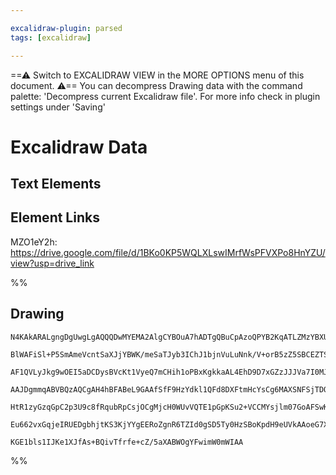 ```yaml
---

excalidraw-plugin: parsed
tags: [excalidraw]

---
```

==⚠  Switch to EXCALIDRAW VIEW in the MORE OPTIONS menu of this document. ⚠== You can decompress Drawing data with the command palette: 'Decompress current Excalidraw file'. For more info check in plugin settings under 'Saving'



# Excalidraw Data

## Text Elements
## Element Links
MZO1eY2h: https://drive.google.com/file/d/1BKo0KP5WQLXLswIMrfWsPFVXPo8HnYZU/view?usp=drive_link

%%
## Drawing
```compressed-json
N4KAkARALgngDgUwgLgAQQQDwMYEMA2AlgCYBOuA7hADTgQBuCpAzoQPYB2KqATLZMzYBXUtiRoIACyhQ4zZAHoFAc0JRJQgEYA6bGwC2CgF7N6hbEcK4OCtptbErHALRY8RMpWdx8Q1TdIEfARcZgRmBShcZQUebQAObQBmGjoghH0EDihmbgBtcDBQMBKIEm4IAFkALQB5AEYEAE0eSVSSyFhECozNBGJiXE1g9tLMbmcANh5EpIBOHh4AdgWA

BlWAFiSl+P5SmAmeVcntSaXJjYBWK/meSaTJyb3IChJ1bjnVuLuNnk/V+orB5zZ5SBCEZTSbhnOKrS7HJarOaXJZJDaTS6g6zKEZoVag5hQUhsADWCAAwmx8GxSBUAMSNRlIUGaXDYEnKYlCDjESnU2kSInWZhwXCBbKjSAAM0I+HwAGVYLj0IIPJKIITiWSAOpvNpoPiFARE0kIRUwZUaqnlUFcyEccK5ND1UFsUXYNQHZ3rUGc4RwACSxCdqDy

AF1QVLyJkg9wOEI5aDCDysBVcKt1VyeQ7mCHih1oPBxKgkkaAL4EhD9D7xGZzJJJVa7I0MJisTjcJKA0GMFjsDgAOU4YmhR1WDcBTxbhGYABF0lBq2gpQQwizhDyAKLBTLZEPh0FCOCDRfEbiAjabZFzeJzM5LUFEDgkirSWTyJRkQiMbTKNhsHEEF0AwFBlYIFGIBR6gAIQAaTYVZYIABUubUAEUABkAA0MOYCgA0qUgpW1ZgkIAMQANSwpC2Hi

AAJDgmmqABVBQzAQCgAH4hBFABeL9GAAfSfF9HzYdkl1QFd8DXFtmHcYsCg6MAXSNFSjTDQoy3ACM6FwOA4EVXBF24fNoEkDJiwgIhISgUYGEIDjoLZDks15KkaXpKVvJ8+zsBEcUoADRd9EVLUKQ8gV0AZBAmT8gKsiCkLnPZP1uXc/kKiFDgRTFRL4tIQLgoyMjZQVJUrNVG1CggfzCsS4rQpNHU9W4Q1SjqoqQrC01zUtKqzz2WqEuyRqACVh

HtR1zyGzqGpC2p3U9c8fRqubRpCsjOCgMjcH0WUvVQTE1pGpKSu2+VCCMYsjlm07GoAFSwKAAEEbK4CRgilOy7vqjaMiM0hXsKtgKAs3AzzQeNExOv6zv0TceRekGwZCSH0DFYkqF+rqMmRrGHqLCo3Ps+TiTlLDoU+BJ6iuZFLhmVE5gfGqyapfAmmhJJLm0JZadWJZrkRJYNnqVTSiMf99FMlt6AIIRi1WBJHm2DYtJx+aMgm9KcxDCASaGzkS

Eu662vxGqjeIRUEDgbhjtKS3KjYYgEERoZgnR6TZId0gSD5Ty0HzSBoKpdH9eUVkAAoeG7XhY5jh9UCVy4AEp1TGhBlATMViYj3Bo8baheEL4v8ST7RU4gdXYcCnqyUWqB+xDaH8CGqM9oQDOU19jhlBlgssndySiQV0FsCIW20BHhBQQ4DvuGn10hCgJ9i2n6vSjsAArBBsByeU57gJ2Xbd4ZJK9mearZRvGAe/98H70oukq9I9/7dV/MJAxCe6

KGE1bls1IJKe1XJfAs+BQivTfrfe+cZ/5aXABWOgYFwimW0mWIAA
```
%%